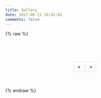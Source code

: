 ```yaml
---
title: Gallery
date: 2017-06-21 19:41:01
comments: false
---
```


{% raw %}
<style>
@keyframes fadein {
    from {
        opacity: 0;
    }
    to {
        opacity: 1;
    }
}
.gallery {
    margin-top: 40px;
    display: flex;
    flex-wrap: wrap;
}
.image-container {
    flex: 0 0 33%;
}
.image {
    animation-name: slidein;
    animation-duration: 0.5s;
    margin: 5px;
    padding-top: 100%;
    background-color: #ddd;
    background-size: cover;
    border: 1px solid #ddd;
    background-position: center;
}
.image:hover {
    cursor: pointer;
    border: 1px solid #999;
}
.pagination-cont {
    width: fit-content;
    margin: 40px auto;
}
.page-button {
    width: 30px;
    line-height: 30px;
    font-size: 14px;
    border: 1px solid #ddd;
    display: inline-block;
    text-align: center;
    margin: 0 2px 10px 0;
    user-select: none;
    cursor: default;
}
.page-button.disabled {
    visibility: hidden;
}
.page-button.active, .page-button:hover {
    background-color: #eee;
}
</style>
<div class="gallery" id="gallery">
</div>
<div class="pagination-cont">
    <span class="prev page-button" id="prev-page">&laquo;</span>
    <span class="gallery-pagination" id="pagination"></span>
    <span class="next page-button" id="next-page">&raquo;</span>
</div>
<script>
(function () {
    let imageUrls = [], currentPage = 1, totalPage = 1;
    const ImagesPerPage = 18;
    const gallery = document.getElementById('gallery');
    const prevButton = document.getElementById('prev-page');
    const nextButton = document.getElementById('next-page');
    const pagination = document.getElementById('pagination');
    const createImageContainer = url => {
        const container = document.createElement('div');
        const image = document.createElement('div');
        container.className = 'image-container';
        image.className = 'image';
        image.style.backgroundImage = `url(${url.url}-thumbnail)`;
        image.onclick = () => {
            window.open(url.ins, 'Instagram');
        };
        container.appendChild(image);
        gallery.appendChild(container);
    };
    const toggleElementState = (elem, state) => {
        if (state) {
            elem.classList.remove('disabled');
        } else {
            elem.classList.add('disabled');
        }
    };
    const removeAllChildElements = elem => {
        while (elem.firstChild) {
            elem.removeChild(elem.firstChild);
        }
    };
    const initializeGalleryPage = () => {
        removeAllChildElements(gallery);
        imageUrls.slice(
            (currentPage - 1) * ImagesPerPage,
            currentPage * ImagesPerPage)
        .forEach(createImageContainer);
    };
    const createPageButton = pageNo => {
        const button = document.createElement('span');
        button.className = 'page-button'
            + (pageNo == currentPage ? ' active' : '');
        button.innerHTML = pageNo.toString();
        button.onclick = () => {
            currentPage = pageNo;
            initializePaginationButtons();
        };
        pagination.appendChild(button);
    };
    const initializePaginationButtons = () => {
        removeAllChildElements(pagination);
        toggleElementState(prevButton, currentPage != 1);
        toggleElementState(nextButton, currentPage != totalPage);
        for (let k = 1; k <= totalPage; k++) {
            createPageButton(k);
        }
        initializeGalleryPage();
        document.body.scrollTop = 0;
    };
    fetch('https://images.polymorphism.ac.cn/images.json?v=2')
    .then(resp => resp.json())
    .then(images => {
        imageUrls = images.urls;
        totalPage = Math.ceil(imageUrls.length / ImagesPerPage);
        prevButton.onclick = () => {
            currentPage -= 1;
            initializePaginationButtons();
        };
        nextButton.onclick = () => {
            currentPage += 1;
            initializePaginationButtons();
        };
        initializePaginationButtons();
    });
}())
</script>
{% endraw %}
